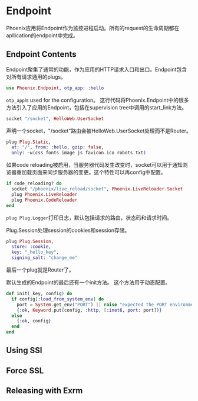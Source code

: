 # Endpoint

Phoenix应用将Endpoint作为监控进程启动。所有的request的生命周期都在apllication的endpoint中完成。

## Endpoint Contents

Endpoint聚集了通常的功能，作为应用的HTTP请求入口和出口。Endpoint包含对所有请求通用的plugs。

```elixir
use Phoenix.Endpoint, otp_app: :hello
```
`otp_app`is used for the configuration。
这行代码将Phoenix.Endpoint中的很多方法引入了应用的Endpoint，包括在supervision tree中调用的start_link方法。

```elixir
socket "/socket", HelloWeb.UserSocket
```
声明一个socket，"/socket"路由会被HelloWeb.UserSocket处理而不是Router。

```elixir
plug Plug.Static,
  at: "/", from: :hello, gzip: false,
  only: ~w(css fonts image js favicon.ico robots.txt)
```

如果code reloading被启用，当服务器代码发生改变时，socket可以用于通知浏览器重加载页面来同步服务器的变更。这个特性可以再config中配置。

```elixir
if code_reloading? do
  socket "/phoenix/live_reload/socket", Phoenix.LiveReloader.Socket
  plug Phoenix.LiveReloader
  plug Phoenix.CodeReloader
end
```

`plug Plug.Logger`打印日志，默认包括请求的路由，状态码和请求时间。

Plug.Session处理session的cookies和session存储。

```elixir
plug Plug.Session,
  store: :cookie,
  key: "_hello_key",
  signing_salt: "change_me"
```

最后一个plug就是Router了。

默认生成的Endpoint的最后还有一个init方法。
这个方法用于动态配置。

```elixir
def init(_key, config) do
  if config[:load_from_system_env] do
    port = System.get_env("PORT") || raise "expected the PORT environment variable to be set"
    {:ok, Keyword.put(config, :http, [:inet6, port: port])}
  else
    {:ok, config}
  end
end
```

## Using SSl

## Force SSL

## Releasing with Exrm
